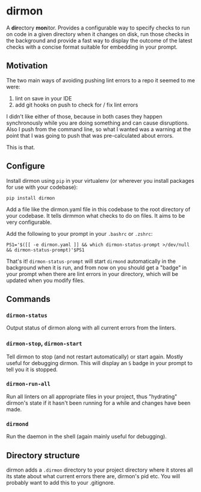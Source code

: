 # dirmon

A **dir**ectory **mon**itor. Provides a configurable way to specify checks to run on code in a given directory when it changes on disk, run those checks in the background and provide a fast way to display the outcome of the latest checks with a concise format suitable for embedding in your prompt.

## Motivation

The two main ways of avoiding pushing lint errors to a repo it seemed to me were:

1. lint on save in your IDE
2. add git hooks on push to check for / fix lint errors

I didn't like either of those, because in both cases they happen synchronously while you are doing something and can cause disruptions. Also I push from the command line, so what I wanted was a warning at the point that I was going to push that was pre-calculated about errors.

This is that.

## Configure

Install dirmon using `pip` in your virtualenv (or wherever you install packages for use with your codebase):

    pip install dirmon

Add a file like the dirmon.yaml file in this codebase to the root directory of your codebase. It tells dirmmon what checks to do on files. It aims to be very configurable.

Add the following to your prompt in your `.bashrc` or `.zshrc`:

    PS1='$([[ -e dirmon.yaml ]] && which dirmon-status-prompt >/dev/null && dirmon-status-prompt)'$PS1

That's it! `dirmon-status-prompt` will start `dirmond` automatically in the background when it is run, and from now on you should get a "badge" in your prompt when there are lint errors in your directory, which will be updated when you modify files.

## Commands

### `dirmon-status`

Output status of dirmon along with all current errors from the linters.

### `dirmon-stop`, `dirmon-start`

Tell dirmon to stop (and not restart automatically) or start again. Mostly useful for debugging dirmon. This will display an ` S ` badge in your prompt to tell you it is stopped.

### `dirmon-run-all`

Run all linters on all appropriate files in your project, thus "hydrating" dirmon's state if it hasn't been running for a while and changes have been made.

### `dirmond`

Run the daemon in the shell (again mainly useful for debugging).


## Directory structure

dirmon adds a `.dirmon` directory to your project directory where it stores all its state about what current errors there are, dirmon's pid etc. You will probably want to add this to your .gitignore.
